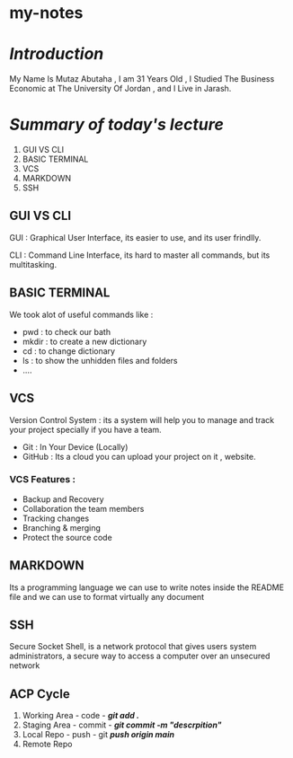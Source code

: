 # **my-notes**


# *Introduction*
My Name Is Mutaz Abutaha , I am 31 Years Old , I Studied The Business Economic at The University Of Jordan , and I Live in Jarash.

# *Summary of today's lecture*
1. GUI VS CLI
2. BASIC TERMINAL
3. VCS
3. MARKDOWN
4. SSH

## GUI VS CLI 
GUI : Graphical User Interface, its easier to use, and its user frindlly.

CLI : Command Line Interface, its hard to master all commands, but its multitasking.

## BASIC TERMINAL 
We took alot of useful commands like :
- pwd : to check our bath 
- mkdir : to create a new dictionary
- cd : to change dictionary 
- ls : to show the unhidden files and folders
- ....

## VCS
Version Control System : its a system will help you to manage and track your project specially if you have a team.

- Git : In Your Device (Locally)
- GitHub : Its a cloud you can upload your project on it , website.

### VCS Features :
- Backup and Recovery
- Collaboration the team members
- Tracking changes 
- Branching & merging
- Protect the source code

## MARKDOWN 
Its a programming language we can use to write notes inside the README file and we can use to format virtually any document


## SSH
Secure Socket Shell, is a network protocol that gives users system administrators, a secure way to access a computer over an unsecured network

## ACP Cycle
1. Working Area - code - ***git add .*** 
2. Staging Area - commit - ***git commit -m "descrpition"***
3. Local Repo - push - git ***push  origin main***
4. Remote Repo 
